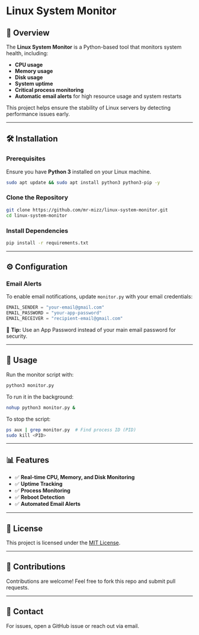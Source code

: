 # Linux System Monitor

## 📌 Overview
The **Linux System Monitor** is a Python-based tool that monitors system health, including:
- **CPU usage**
- **Memory usage**
- **Disk usage**
- **System uptime**
- **Critical process monitoring**
- **Automatic email alerts** for high resource usage and system restarts

This project helps ensure the stability of Linux servers by detecting performance issues early.

---

## 🛠️ Installation

### Prerequisites
Ensure you have **Python 3** installed on your Linux machine.

```bash
sudo apt update && sudo apt install python3 python3-pip -y
```

### Clone the Repository
```bash
git clone https://github.com/mr-mizz/linux-system-monitor.git
cd linux-system-monitor
```

### Install Dependencies
```bash
pip install -r requirements.txt
```

---

## ⚙️ Configuration

### Email Alerts
To enable email notifications, update `monitor.py` with your email credentials:

```python
EMAIL_SENDER = "your-email@gmail.com"
EMAIL_PASSWORD = "your-app-password"
EMAIL_RECEIVER = "recipient-email@gmail.com"
```
🔹 **Tip:** Use an App Password instead of your main email password for security.

---

## 🚀 Usage
Run the monitor script with:
```bash
python3 monitor.py
```

To run it in the background:
```bash
nohup python3 monitor.py &
```

To stop the script:
```bash
ps aux | grep monitor.py  # Find process ID (PID)
sudo kill <PID>
```

---

## 📊 Features
- ✅ **Real-time CPU, Memory, and Disk Monitoring**
- ✅ **Uptime Tracking**
- ✅ **Process Monitoring**
- ✅ **Reboot Detection**
- ✅ **Automated Email Alerts**

---

## 📝 License
This project is licensed under the [MIT License](LICENSE).

---

## 📢 Contributions
Contributions are welcome! Feel free to fork this repo and submit pull requests.

---

## 📩 Contact
For issues, open a GitHub issue or reach out via email.

